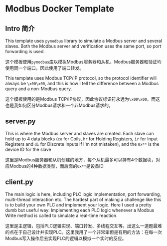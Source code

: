 #  Modbus Docker Template

##  Intro  简介

This template uses `pymodbus` library to simulate a Modbus server and several slaves. Both the Modbus server and verification uses the same port, so port forwarding is used.

这个模板使用`pymodbus`库以模拟Modbus服务器和从机。Modbus服务器和验证均使用同一个端口，因此使用了端口转发。



This template uses Modbus TCP/IP protocol, so the protocol identifier will always be `\x00\x00`, and this is how I tell the difference between a Modbus query and a non-Modbus query.

这个模板使用的是Modbus TCP/IP协议，因此协议标识符永远为`\x00\x00`，而这也是我如何区分Modbus请求和一个非Modbus请求的。

##  server.py

This is where the Modbus server and slaves are created. Each slave can hold up to 4 data blocks (`co` for Coils, `hr` for Holding Registers, `ir` for Input Registers and `di` for Discrete Inputs if I'm not mistaken), and the `0x**` is the device ID for the slave

这里是Modbus服务器和从机创建的地方，每个从机最多可以持有4个数据块，对应Modbus的4种数据类型，而后面的`0x**`是设备ID

##  client.py

The main logic is here, including PLC logic implementation, port forwarding, multi-thread interaction etc. The hardest part of making a challenge like this is to build your own PLC and implement your logic. Here I used a pretty dumb but useful way: Implementing each PLC logic whenever a Modbus Write method is called to simulate a real-time reaction.

这里是主逻辑，包括PLC逻辑实现、端口转发、多线程交互等。出这么一道题最难的点在于自己设计并实现PLC。这里我用了一个非常笨但是有用的方法：在每一次Modbus写入操作后去实现PLC的逻辑以模拟一个实时的反应。

